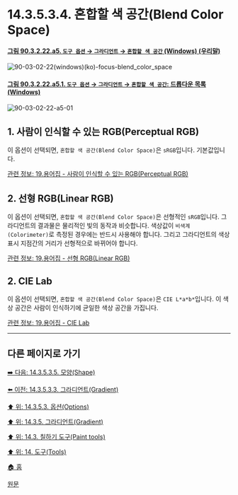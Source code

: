 # 14.3.5.3.4. 혼합할 색 공간(Blend Color Space)

<a id="90-03-02-22-a5"></a>

#### [그림 90.3.2.22.a5. `도구 옵션` → `그라디언트` → `혼합할 색 공간` (Windows) (우리말)](./90-03-02-22-gradient.md#90-03-02-22-a5)
![90-03-02-22(windows)(ko)-focus-blend_color_space](https://github.com/wonder13662/gimp/assets/15767104/97c5c87a-845b-498c-b2b2-779167fe7a89)

<a id="90-03-02-22-a5-01"></a>

#### [그림 90.3.2.22.a5.1. `도구 옵션` → `그라디언트` → `혼합할 색 공간`: 드롭다운 목록 (Windows)](./90-03-02-22-gradient.md#90-03-02-22-a5-01)
![90-03-02-22-a5-01](https://github.com/wonder13662/gimp/assets/15767104/3927fa4b-8c1e-4793-a426-03de36b357d8)

## 1. 사람이 인식할 수 있는 RGB(Perceptual RGB)
이 옵션이 선택되면, `혼합할 색 공간(Blend Color Space)`은 `sRGB`입니다. 기본값입니다.

[관련 정보: 19.용어집 - 사람이 인식할 수 있는 RGB(Perceptual RGB)](./19-glossaryx-perceptual_rgb.md)

## 2. 선형 RGB(Linear RGB)
이 옵션이 선택되면, `혼합할 색 공간(Blend Color Space)`은 선형적인 `sRGB`입니다. 그라디언트의 결과물은 물리적인 빛의 동작과 비슷합니다. 색상값이 `비색계(Colorimeter)`로 측정된 경우에는 반드시 사용해야 합니다. 그리고 그라디언트의 색상 표시 지점간의 거리가 선형적으로 바뀌어야 합니다.

[comment]: <> (TODO 마지막 문장의 의미를 파악하지 못함)

[관련 정보: 19.용어집 - 선형 RGB(Linear RGB)](./19-glossaryx-linear_rgb.md)

## 2. CIE Lab
이 옵션이 선택되면, `혼합할 색 공간(Blend Color Space)`은 `CIE L*a*b*`입니다. 이 색상 공간은 사람이 인식하기에 균일한 색상 공간을 가집니다.

[관련 정보: 19.용어집 - CIE Lab](./19-glossaryx-cie_lab.md)

***

## 다른 페이지로 가기

[➡️ 다음: 14.3.5.3.5. 모양(Shape)](./14-03-05-03-05-shape.md)

[⬅️ 이전: 14.3.5.3.3. 그라디언트(Gradient)](./14-03-05-03-03-gradient.md)

[⬆️ 위: 14.3.5.3. 옵션(Options)](14-03-05-03-00-options.md)

[⬆️ 위: 14.3.5. 그라디언트(Gradient)](./14-03-05-00-gradient.md)

[⬆️ 위: 14.3. 칠하기 도구(Paint tools)](./14-03-00-paint-tools.md)

[⬆️ 위: 14. 도구(Tools)](./14-00-tools.md)

[🏠 홈](./00-home.md)

[원문](https://docs.gimp.org/2.10/ko/gimp-tool-bucket-fill.html#idm12721)
